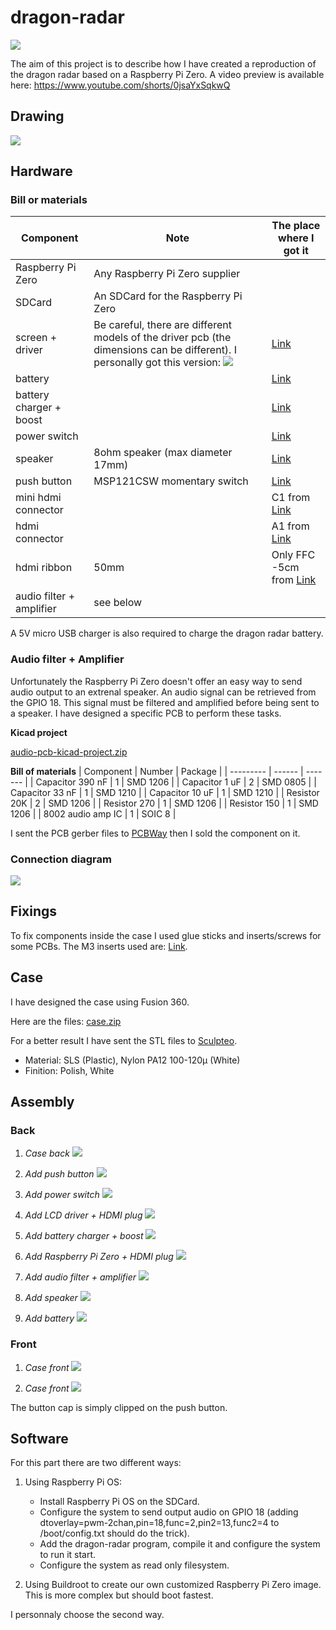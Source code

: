 # dragon-radar

![](./img/anime-dragon-radar.png)

The aim of this project is to describe how I have created a reproduction of the dragon radar based on a Raspberry Pi Zero.
A video preview is available here:  https://www.youtube.com/shorts/0jsaYxSqkwQ

## Drawing
![](./img/drawing.png)

## Hardware

### Bill or materials

| Component | Note | The place where I got it |
| --------- | ---- | ------------------------ |
| Raspberry Pi Zero | Any Raspberry Pi Zero supplier ||
| SDCard | An SDCard for the Raspberry Pi Zero ||
| screen + driver | Be careful, there are different models of the driver pcb (the dimensions can be different). I personally got this version: ![](./img/hdmi-to-mipi-driver.jpg) | [Link](https://fr.aliexpress.com/item/4000543786784.html?spm=a2g0o.productlist.0.0.3e422d98EyQn09&algo_pvid=58d8c4ea-0240-4de5-9285-a339fac76b9d&algo_exp_id=58d8c4ea-0240-4de5-9285-a339fac76b9d-8&pdp_ext_f=%7B%22sku_id%22%3A%2210000002795216032%22%7D&pdp_npi=2%40dis%21EUR%21%2171.11%2194.83%21%21%21%21%400b0a182b16573979907571372eb2f4%2110000002795216032%21sea) |
| battery || [Link](https://www.ebay.fr/itm/Li-Po-Li-polymer-rechargeable-Battery-ion-3-7V-900-mAh-902040-for-GPS-MP5/254362430726?ssPageName=STRK%3AMEBIDX%3AIT&_trksid=p2060353.m2749.l2649) |
| battery charger + boost || [Link](https://www.adafruit.com/product/1944) |
| power switch || [Link](https://www.adafruit.com/product/805) |
| speaker | 8ohm speaker (max diameter 17mm)| [Link](https://fr.aliexpress.com/item/4000511202149.html?spm=a2g0o.productlist.0.0.1c0d5648HMRr3c&algo_pvid=e8f56088-ff4f-4b26-9f34-9833aa519252&aem_p4p_detail=2022070913463412676755368296810037339867&algo_exp_id=e8f56088-ff4f-4b26-9f34-9833aa519252-2&pdp_ext_f=%7B%22sku_id%22%3A%2210000002490986129%22%7D&pdp_npi=2%40dis%21EUR%21%210.63%210.65%21%212.48%21%21%400b0a187916573995947685404e222b%2110000002490986129%21sea) |
| push button | MSP121CSW momentary switch | [Link](https://fr.rs-online.com/web/p/boutons-poussoirs/1336502) |
| mini hdmi connector || C1 from [Link](https://fr.aliexpress.com/item/4000014554460.html?spm=a2g0o.productlist.0.0.6c462670tgQ4ly&algo_pvid=ea4fa7b5-1e2b-43ce-b382-1920ecd65f2d&aem_p4p_detail=2022070914034712219789050274150037514177&algo_exp_id=ea4fa7b5-1e2b-43ce-b382-1920ecd65f2d-1&pdp_ext_f=%7B%22sku_id%22%3A%2212000021640768879%22%7D&pdp_npi=2%40dis%21EUR%21%212.23%212.23%21%21%21%21%400b0a182b16574006277181244eb2f4%2112000021640768879%21sea) |
| hdmi connector || A1 from [Link](https://fr.aliexpress.com/item/4000014554460.html?spm=a2g0o.productlist.0.0.6c462670tgQ4ly&algo_pvid=ea4fa7b5-1e2b-43ce-b382-1920ecd65f2d&aem_p4p_detail=2022070914034712219789050274150037514177&algo_exp_id=ea4fa7b5-1e2b-43ce-b382-1920ecd65f2d-1&pdp_ext_f=%7B%22sku_id%22%3A%2212000021640768879%22%7D&pdp_npi=2%40dis%21EUR%21%212.23%212.23%21%21%21%21%400b0a182b16574006277181244eb2f4%2112000021640768879%21sea) |
| hdmi ribbon | 50mm | Only FFC -5cm from [Link](https://fr.aliexpress.com/item/4000014554460.html?spm=a2g0o.productlist.0.0.6c462670tgQ4ly&algo_pvid=ea4fa7b5-1e2b-43ce-b382-1920ecd65f2d&aem_p4p_detail=2022070914034712219789050274150037514177&algo_exp_id=ea4fa7b5-1e2b-43ce-b382-1920ecd65f2d-1&pdp_ext_f=%7B%22sku_id%22%3A%2212000021640768879%22%7D&pdp_npi=2%40dis%21EUR%21%212.23%212.23%21%21%21%21%400b0a182b16574006277181244eb2f4%2112000021640768879%21sea) |
| audio filter + amplifier | see below ||

A 5V micro USB charger is also required to charge the dragon radar battery.

### Audio filter + Amplifier
Unfortunately the Raspberry Pi Zero doesn't offer an easy way to send audio output to an extrenal speaker.
An audio signal can be retrieved from the GPIO 18. This signal must be filtered and amplified before being sent to a speaker.
I have designed a specific PCB to perform these tasks.

**Kicad project**

[audio-pcb-kicad-project.zip](./audio-pcb/audio-pcb-kicad-project.zip)

**Bill of materials**
| Component | Number | Package |
| --------- | ------ | ------- |
| Capacitor 390 nF | 1 | SMD 1206 |
| Capacitor 1 uF | 2 | SMD 0805 |
| Capacitor 33 nF | 1 | SMD 1210 |
| Capacitor 10 uF | 1 | SMD 1210 |
| Resistor 20K | 2 | SMD 1206 |
| Resistor 270 | 1 | SMD 1206 |
| Resistor 150 | 1 | SMD 1206 |
| 8002 audio amp IC | 1 | SOIC 8 |

I sent the PCB gerber files to [PCBWay](https://www.pcbway.com/?adwgc=666&campaignid=172480651&adgroupid=8787904531&feeditemid=&targetid=kwd-297443275619&loc_physical_ms=9056243&matchtype=p&network=g&device=c&devicemodel=&creative=347469560617&keyword=pcbway&placement=&target=&adposition=&gclid=EAIaIQobChMIzebIkeTs-AIVheh3Ch3AegBBEAAYASAAEgLuB_D_BwE)
then I sold the component on it.

### Connection diagram

![](./img/connection-diagram.png)

## Fixings
To fix components inside the case I used glue sticks and inserts/screws for some PCBs.
The M3 inserts used are: [Link](https://www.rs-particuliers.com/Product.aspx?Product=278534).

## Case
I have designed the case using Fusion 360.

Here are the files: [case.zip](./case/case.zip)

For a better result I have sent the STL files to [Sculpteo](https://www.sculpteo.com/fr/).

+ Material: SLS (Plastic), Nylon PA12 100-120µ (White)
+ Finition: Polish, White

## Assembly

### Back
1. *Case back*
   ![](./img/assembly/back-0.png)

2. *Add push button*
   ![](./img/assembly/back-1.png)

3. *Add power switch*
   ![](./img/assembly/back-2.png)

4. *Add LCD driver + HDMI plug*
   ![](./img/assembly/back-3.png)

5. *Add battery charger + boost*
   ![](./img/assembly/back-4.png)

6. *Add Raspberry Pi Zero + HDMI plug*
   ![](./img/assembly/back-5.png)

7. *Add audio filter + amplifier*
   ![](./img/assembly/back-6.png)

8. *Add speaker*
   ![](./img/assembly/back-7.png)

9. *Add battery*
   ![](./img/assembly/back-8.png)

### Front
1. *Case front*
   ![](./img/assembly/front-0.png)

2. *Case front*
   ![](./img/assembly/front-1.png)

The button cap is simply clipped on the push button.

## Software

For this part there are two different ways:
1. Using Raspberry Pi OS:
   - Install Raspberry Pi OS on the SDCard.
   - Configure the system to send output audio on GPIO 18 (adding dtoverlay=pwm-2chan,pin=18,func=2,pin2=13,func2=4 to /boot/config.txt should do the trick).
   - Add the dragon-radar program, compile it and configure the system to run it start.
   - Configure the system as read only filesystem.

2. Using Buildroot to create our own customized Raspberry Pi Zero image.
    This is more complex but should boot fastest.

I personnaly choose the second way.
